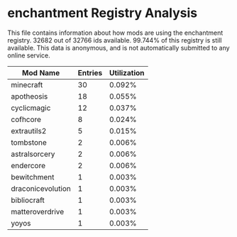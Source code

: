 # enchantment Registry Analysis

This file contains information about how mods are using the enchantment
registry. 32682 out of 32766 ids available. 99.744% of this registry is still
available. This data is anonymous, and is not automatically submitted to any
online service.


| Mod Name          | Entries | Utilization |
|-------------------|---------|-------------|
| minecraft         | 30      | 0.092%      |
| apotheosis        | 18      | 0.055%      |
| cyclicmagic       | 12      | 0.037%      |
| cofhcore          | 8       | 0.024%      |
| extrautils2       | 5       | 0.015%      |
| tombstone         | 2       | 0.006%      |
| astralsorcery     | 2       | 0.006%      |
| endercore         | 2       | 0.006%      |
| bewitchment       | 1       | 0.003%      |
| draconicevolution | 1       | 0.003%      |
| bibliocraft       | 1       | 0.003%      |
| matteroverdrive   | 1       | 0.003%      |
| yoyos             | 1       | 0.003%      |
